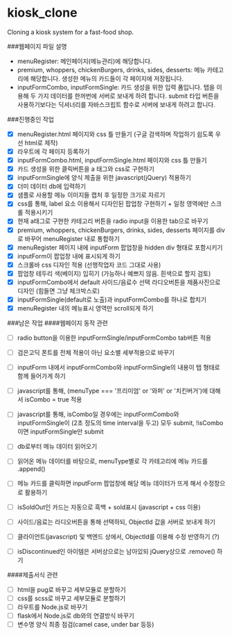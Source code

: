 # kiosk_clone
 Cloning a kiosk system for a fast-food shop.

###웹페이지 파일 설명
- menuRegister: 메인페이지(메뉴관리)에 해당합니다.
- premium, whoppers, chickenBurgers, drinks, sides, desserts: 메뉴 카테고리에 해당합니다. 생성한 메뉴의 카드들이 각 페이지에 저장됩니다.
- inputFormCombo, inputFormSingle: 카드 생성을 위한 입력 폼입니다. 탭을 이용해 두 가지 데이터를 한꺼번에 서버로 보내게 하려 합니다. submit 타입 버튼을 사용하기보다는 딕셔너리를 자바스크립트 함수로 서버에 보내게 하려고 합니다.

###진행중인 작업
- [x] menuRegister.html 페이지와 css 틀 만들기 (구글 검색하며 작업하기 쉽도록 우선 html로 제작)
- [x] 라우트에 각 페이지 등록하기
- [x] inputFormCombo.html, inputFormSingle.html 페이지와 css 틀 만들기 
- [x] 카드 생성을 위한 클릭버튼을 a 태그와 css로 구현하기
- [x] inputFormSingle에 양식 제출을 위한 javascript(jQuery) 적용하기
- [x] 더미 데이터 db에 입력하기
- [x] 샘플로 사용할 메뉴 이미지들 캡처 후 일정한 크기로 자르기
- [x] css를 통해, label 요소 이용해서 디자인된 팝업창 구현하기 + 일정 영역에만 스크롤 적용시키기
- [x] 현재 a태그로 구현한 카테고리 버튼을 radio input을 이용한 tab으로 바꾸기
- [x] premium, whoppers, chickenBurgers, drinks, sides, desserts 페이지를 div로 바꾸어 menuRegister 내로 통합하기
- [x] menuRegister 페이지 내에 inputForm 팝업창을 hidden div 형태로 포함시키기 
- [x] inputForm이 팝업창 내에 표시되게 하기
- [x] 스크롤바 css 디자인 적용 (선행작업자 코드 그대로 사용)
- [x] 팝업창 테두리 색(베이지) 입히기 (가능하나 예쁘지 않음. 흰색으로 할지 검토)
- [x] inputFormCombo에서 default 사이드/음료수 선택 라디오버튼을 제품사진으로 디자인 (힘들면 그냥 체크박스로) 
- [x] inputFormSingle(default로 노출)과 inputFormCombo를 하나로 합치기 
- [x] menuRegister 내의 메뉴표시 영역만 scroll되게 하기

###남은 작업
####웹페이지 동작 관련
- [ ] radio button을 이용한 inputFormSingle/inputFormCombo tab버튼 적용
- [ ] 검은고딕 폰트를 전체 적용이 아닌 요소별 세부적용으로 바꾸기
- [ ] inputForm 내에서 inputFormCombo와 inputFormSingle의 내용이 탭 형태로 함께 들어가게 하기
- [ ] javascript를 통해, (menuType === '프리미엄' or '와퍼' or '치킨버거')에 대해서 isCombo = true 적용 
- [ ] javascript를 통해, isCombo일 경우에는 inputFormCombo와 inputFormSingle이 (2초 정도의 time interval을 두고) 모두 submit, !isCombo이면 inputFormSingle만 submit
- [ ] db로부터 메뉴 데이터 읽어오기 
- [ ] 읽어온 메뉴 데이터를 바탕으로, menuType별로 각 카테고리에 메뉴 카드를 .append()
- [ ] 메뉴 카드를 클릭하면 inputForm 팝업창에 해당 메뉴 데이터가 뜨게 해서 수정창으로 활용하기
- [ ] isSoldOut인 카드는 자동으로 흑백 + sold표시 (javascript + css 이용)
- [ ] 사이드/음료는 라디오버튼을 통해 선택하되, ObjectId 값을 서버로 보내게 하기 
- [ ] 클라이언트(javascript) 및 백엔드 상에서, ObjectId를 이용해 수정 반영하기 (?)
- [ ] isDiscontinued인 아이템은 서버상으로는 남아있되 jQuery상으로 .remove() 하기 


####제출서식 관련
- [ ] html을 pug로 바꾸고 세부모듈로 분할하기
- [ ] css를 scss로 바꾸고 세부모듈로 분할하기
- [ ] 라우트를 Node.js로 바꾸기
- [ ] flask에서 Node.js로 db와의 연결방식 바꾸기
- [ ] 변수명 양식 최종 점검(camel case, under bar 등등)
